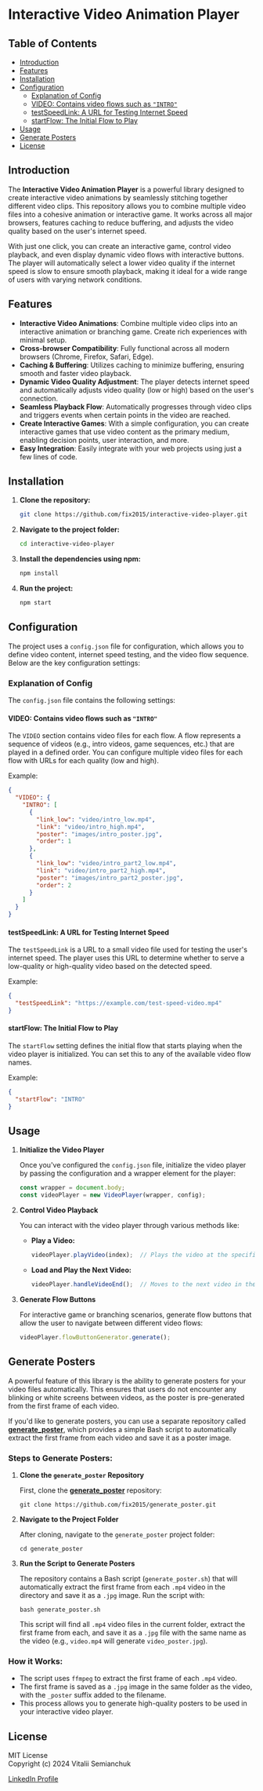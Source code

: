 # Interactive Video Animation Player

## Table of Contents
- [Introduction](#introduction)
- [Features](#features)
- [Installation](#installation)
- [Configuration](#configuration)
  - [Explanation of Config](#explanation-of-config)
  - [VIDEO: Contains video flows such as `"INTRO"`](#video-contains-video-flows-such-as-intro)
  - [testSpeedLink: A URL for Testing Internet Speed](#testspeedlink-a-url-for-testing-internet-speed)
  - [startFlow: The Initial Flow to Play](#startflow-the-initial-flow-to-play)
- [Usage](#usage)
- [Generate Posters](#generate-posters)
- [License](#license)

## Introduction

The **Interactive Video Animation Player** is a powerful library designed to create interactive video animations by seamlessly stitching together different video clips. This repository allows you to combine multiple video files into a cohesive animation or interactive game. It works across all major browsers, features caching to reduce buffering, and adjusts the video quality based on the user's internet speed.

With just one click, you can create an interactive game, control video playback, and even display dynamic video flows with interactive buttons. The player will automatically select a lower video quality if the internet speed is slow to ensure smooth playback, making it ideal for a wide range of users with varying network conditions.

## Features

- **Interactive Video Animations**: Combine multiple video clips into an interactive animation or branching game. Create rich experiences with minimal setup.
- **Cross-browser Compatibility**: Fully functional across all modern browsers (Chrome, Firefox, Safari, Edge).
- **Caching & Buffering**: Utilizes caching to minimize buffering, ensuring smooth and faster video playback.
- **Dynamic Video Quality Adjustment**: The player detects internet speed and automatically adjusts video quality (low or high) based on the user's connection.
- **Seamless Playback Flow**: Automatically progresses through video clips and triggers events when certain points in the video are reached.
- **Create Interactive Games**: With a simple configuration, you can create interactive games that use video content as the primary medium, enabling decision points, user interaction, and more.
- **Easy Integration**: Easily integrate with your web projects using just a few lines of code.

## Installation

1. **Clone the repository:**

   ```bash
   git clone https://github.com/fix2015/interactive-video-player.git
   ```

2. **Navigate to the project folder:**

   ```bash
   cd interactive-video-player
   ```

3. **Install the dependencies using npm:**

   ```bash
   npm install
   ```

4. **Run the project:**

   ```bash
   npm start
   ```

## Configuration

The project uses a `config.json` file for configuration, which allows you to define video content, internet speed testing, and the video flow sequence. Below are the key configuration settings:

### Explanation of Config

The `config.json` file contains the following settings:

#### VIDEO: Contains video flows such as `"INTRO"`

The `VIDEO` section contains video files for each flow. A flow represents a sequence of videos (e.g., intro videos, game sequences, etc.) that are played in a defined order. You can configure multiple video files for each flow with URLs for each quality (low and high).

Example:
```json
{
  "VIDEO": {
    "INTRO": [
      {
        "link_low": "video/intro_low.mp4",
        "link": "video/intro_high.mp4",
        "poster": "images/intro_poster.jpg",
        "order": 1
      },
      {
        "link_low": "video/intro_part2_low.mp4",
        "link": "video/intro_part2_high.mp4",
        "poster": "images/intro_part2_poster.jpg",
        "order": 2
      }
    ]
  }
}
```

#### testSpeedLink: A URL for Testing Internet Speed

The `testSpeedLink` is a URL to a small video file used for testing the user's internet speed. The player uses this URL to determine whether to serve a low-quality or high-quality video based on the detected speed.

Example:
```json
{
  "testSpeedLink": "https://example.com/test-speed-video.mp4"
}
```

#### startFlow: The Initial Flow to Play

The `startFlow` setting defines the initial flow that starts playing when the video player is initialized. You can set this to any of the available video flow names.

Example:
```json
{
  "startFlow": "INTRO"
}
```

## Usage

1. **Initialize the Video Player**

   Once you've configured the `config.json` file, initialize the video player by passing the configuration and a wrapper element for the player:

   ```js
   const wrapper = document.body;
   const videoPlayer = new VideoPlayer(wrapper, config);
   ```

2. **Control Video Playback**

   You can interact with the video player through various methods like:

   - **Play a Video:**
     ```js
     videoPlayer.playVideo(index);  // Plays the video at the specified index
     ```

   - **Load and Play the Next Video:**
     ```js
     videoPlayer.handleVideoEnd();  // Moves to the next video in the sequence
     ```

3. **Generate Flow Buttons**

   For interactive game or branching scenarios, generate flow buttons that allow the user to navigate between different video flows:

   ```js
   videoPlayer.flowButtonGenerator.generate();
   ```

## Generate Posters

A powerful feature of this library is the ability to generate posters for your video files automatically. This ensures that users do not encounter any blinking or white screens between videos, as the poster is pre-generated from the first frame of each video.

If you'd like to generate posters, you can use a separate repository called **[generate_poster](https://github.com/fix2015/generate_poster)**, which provides a simple Bash script to automatically extract the first frame from each video and save it as a poster image.

### Steps to Generate Posters:

1. **Clone the `generate_poster` Repository**

   First, clone the **[generate_poster](https://github.com/fix2015/generate_poster)** repository:

   ```
   git clone https://github.com/fix2015/generate_poster.git
   ```

2. **Navigate to the Project Folder**

   After cloning, navigate to the `generate_poster` project folder:

   ```
   cd generate_poster
   ```

3. **Run the Script to Generate Posters**

   The repository contains a Bash script (`generate_poster.sh`) that will automatically extract the first frame from each `.mp4` video in the directory and save it as a `.jpg` image. Run the script with:

   ```
   bash generate_poster.sh
   ```

   This script will find all `.mp4` video files in the current folder, extract the first frame from each, and save it as a `.jpg` file with the same name as the video (e.g., `video.mp4` will generate `video_poster.jpg`).

### How it Works:

- The script uses `ffmpeg` to extract the first frame of each `.mp4` video.
- The first frame is saved as a `.jpg` image in the same folder as the video, with the `_poster` suffix added to the filename.
- This process allows you to generate high-quality posters to be used in your interactive video player.

## License

MIT License  
Copyright (c) 2024 Vitalii Semianchuk  

[LinkedIn Profile](https://www.linkedin.com/in/vitalii-semianchuk-9812a786/)

